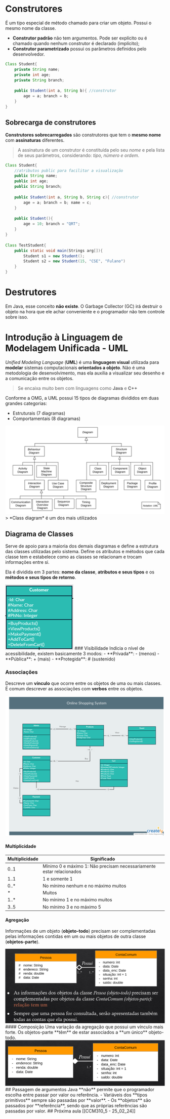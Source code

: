 # Construtores
É um tipo especial de método chamado para criar um objeto. Possui o mesmo nome da classe.
- **Construtor padrão** não tem argumentos. Pode ser explícito ou é chamado quando nenhum construtor é declarado (implícito);
- **Construtor parametrizado** possui os parâmetros definidos pelo desenvolvedor.

```java
Class Student{
	private String name;
	private int age;
	private String branch;

	public Student(int a, String b){ //construtor
		age = a; branch = b;
	}
}
```

## Sobrecarga de construtores
**Construtores sobrecarregados** são construtores que tem o **mesmo nome** com **assinaturas** diferentes.
> A assinatura de um construtor é constituída pelo seu *nome* e pela lista de seus parâmetros, considerando: *tipo, número e ordem*.

```java
Class Student{
	//atributos public para facilitar a visualização
	public String name;
	public int age;
	public String branch;

	public Student(int a, String b, String c){ //construtor
		age = a; branch = b; name = c;
	}

	public Student(){
		age = 10; branch = "QRT";
	}
}

Class TestStudent{
	public static void main(Strings arg[]){
		Student s1 = new Student();
		Student s2 = new Student(15, "CSE", "Fulano")
	}
}
```

# Destrutores
Em Java, esse conceito **não existe**. O Garbage Collector (GC) irá destruir o objeto na hora que ele achar conveniente e o programador não tem controle sobre isso.

# Introdução à Linguagem de Modelagem Unificada - UML
*Unified Modeling Language* (**UML**) é uma **linguagem visual** utilizada para **modelar** sistemas computacionais **orientados a objeto**.
Não é uma metodologia de desenvolvimento, mas ela auxilia a visualizar seu desenho e a comunicação entre os objetos.
> Se encaixa muito bem com linguagens como **Java** e **C++**

Conforme a OMG, a UML possui 15 tipos de diagramas divididos em duas grandes categorias:
- Estruturais (7 diagramas)
- Comportamentais (8 diagramas)

<img src="../../Screenshots/Pasted image 20250218183248.png"/>
> *Class diagram* é um dos mais utilizados

## Diagrama de Classes
Serve de apoio para a maioria dos demais diagramas e define a estrutura das classes utilizadas pelo sistema.
Define os atributos e métodos que cada classe tem e estabelece como as classes se relacionam e trocam informações entre si.

Ela é dividida em 3 partes: **nome da classe**, **atributos e seus tipos** e os **métodos e seus tipos de retorno**.

<img src="../../Screenshots/Pasted image 20250218183735.png"/>
### Visibilidade
Indicia o nível de acessibilidade, existem basicamente 3 modos:
- **Privada**: - (menos)
- **Pública**: + (mais)
- **Protegida**: # (sustenido)

### Associações
Descreve um **vínculo** que ocorre entre os objetos de uma ou mais classes. É comum descrever as associações com **verbos** entre os objetos.

<img src="../../Screenshots/Pasted image 20250218183952.png"/>

#### Multiplicidade

| Multiplicidade | Significado                                                          |
| -------------- | -------------------------------------------------------------------- |
| 0..1           | Mínimo 0 e máximo 1: Não precisam necessariamente estar relacionados |
| 1..1           | 1 e somente 1                                                        |
| 0..*           | No mínimo nenhum e no máximo muitos                                  |
| *              | Muitos                                                               |
| 1..*           | No mínimo 1 e no máximo muitos                                       |
| 3..5           | No mínimo 3 e no máximo 5                                            |
#### Agregação
Informações de um objeto (**objeto-todo**) precisam ser complementadas pelas informações contidas em um ou mais objetos de outra classe (**objetos-parte**).

<img src="../../Screenshots/Pasted image 20250218184447.png"/>
#### Composição
Uma variação da agregação que possui um vínculo mais forte. Os objetos-parte **têm** de estar associados a **um único** objeto-todo.

<img src="../../Screenshots/Pasted image 20250218184550.png"/>
## Passagem de argumentos
Java **não** permite que o programador escolha entre passar por valor ou
referência.
- Variáveis dos **tipos primitivos** sempre são passadas por **valor**.
- Os **objetos** são passados por **referência**, sendo que as próprias referências são passadas por valor.
## Próxima aula
[[CCM310_5 - 25_02_24]]